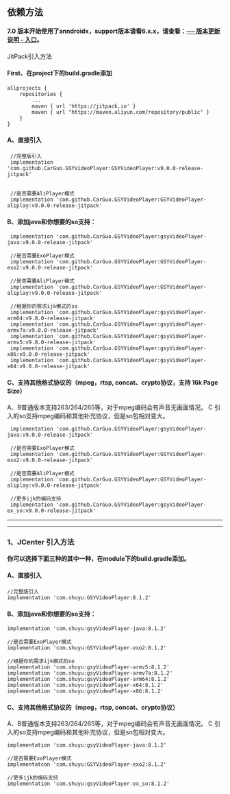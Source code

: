 ## 依赖方法


#### 7.0 版本开始使用了anndroidx，support版本请看6.x.x，请查看：[--- 版本更新说明 - 入口](https://github.com/CarGuo/GSYVideoPlayer/blob/master/doc/UPDATE_VERSION.md)。

JitPack引入方法

#### First、在project下的build.gradle添加
```
allprojects {
	repositories {
		...
		maven { url 'https://jitpack.io' }
        maven { url "https://maven.aliyun.com/repository/public" }
	}
}
```


#### A、直接引入
```
 //完整版引入
 implementation 'com.github.CarGuo.GSYVideoPlayer:GSYVideoPlayer:v9.0.0-release-jitpack'


 //是否需要AliPlayer模式
 implementation 'com.github.CarGuo.GSYVideoPlayer:GSYVideoPlayer-aliplay:v9.0.0-release-jitpack'
```

#### B、添加java和你想要的so支持：

```
 implementation 'com.github.CarGuo.GSYVideoPlayer:gsyVideoPlayer-java:v9.0.0-release-jitpack'

 //是否需要ExoPlayer模式
 implementation 'com.github.CarGuo.GSYVideoPlayer:GSYVideoPlayer-exo2:v9.0.0-release-jitpack'

 //是否需要AliPlayer模式
 implementation 'com.github.CarGuo.GSYVideoPlayer:GSYVideoPlayer-aliplay:v9.0.0-release-jitpack'

 //根据你的需求ijk模式的so
 implementation 'com.github.CarGuo.GSYVideoPlayer:gsyVideoPlayer-arm64:v9.0.0-release-jitpack'
 implementation 'com.github.CarGuo.GSYVideoPlayer:gsyVideoPlayer-armv7a:v9.0.0-release-jitpack'
 implementation 'com.github.CarGuo.GSYVideoPlayer:gsyVideoPlayer-armv5:v9.0.0-release-jitpack'
 implementation 'com.github.CarGuo.GSYVideoPlayer:gsyVideoPlayer-x86:v9.0.0-release-jitpack'
 implementation 'com.github.CarGuo.GSYVideoPlayer:gsyVideoPlayer-x64:v9.0.0-release-jitpack'
```

#### C、支持其他格式协议的（mpeg，rtsp, concat、crypto协议，支持 16k Page Size）

A、B普通版本支持263/264/265等，对于mpeg编码会有声音无画面情况。
C 引入的so支持mpeg编码和其他补充协议，但是so包相对变大。

```
 implementation 'com.github.CarGuo.GSYVideoPlayer:gsyVideoPlayer-java:v9.0.0-release-jitpack'

 //是否需要ExoPlayer模式
 implementation 'com.github.CarGuo.GSYVideoPlayer:GSYVideoPlayer-exo2:v9.0.0-release-jitpack'

 //是否需要AliPlayer模式
 implementation 'com.github.CarGuo.GSYVideoPlayer:GSYVideoPlayer-aliplay:v9.0.0-release-jitpack'

 //更多ijk的编码支持
 implementation 'com.github.CarGuo.GSYVideoPlayer:gsyVideoPlayer-ex_so:v9.0.0-release-jitpack'

```

--------------------------------------------------------------------------------
--------------------------------------------------------------------------------

### 1、JCenter 引入方法

**你可以选择下面三种的其中一种，在module下的build.gradle添加。**

#### A、直接引入
```
//完整版引入
implementation 'com.shuyu:GSYVideoPlayer:8.1.2'

```

#### B、添加java和你想要的so支持：

```
implementation 'com.shuyu:gsyVideoPlayer-java:8.1.2'

//是否需要ExoPlayer模式
implementation 'com.shuyu:GSYVideoPlayer-exo2:8.1.2'

//根据你的需求ijk模式的so
implementation 'com.shuyu:gsyVideoPlayer-armv5:8.1.2'
implementation 'com.shuyu:gsyVideoPlayer-armv7a:8.1.2'
implementation 'com.shuyu:gsyVideoPlayer-arm64:8.1.2'
implementation 'com.shuyu:gsyVideoPlayer-x64:8.1.2'
implementation 'com.shuyu:gsyVideoPlayer-x86:8.1.2'

```

#### C、支持其他格式协议的（mpeg，rtsp, concat、crypto协议）

A、B普通版本支持263/264/265等，对于mpeg编码会有声音无画面情况。
C 引入的so支持mpeg编码和其他补充协议，但是so包相对变大。

```
implementation 'com.shuyu:gsyVideoPlayer-java:8.1.2'

//是否需要ExoPlayer模式
implementatcon 'com.shuyu:GSYVideoPlayer-exo2:8.1.2'

//更多ijk的编码支持
implementation 'com.shuyu:gsyVideoPlayer-ex_so:8.1.2'

```

